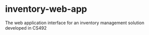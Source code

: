 # inventory-web-app
The web application interface for an inventory management solution developed in CS492
